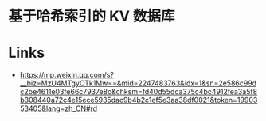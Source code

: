 # 基于哈希索引的 KV 数据库

# Links

- https://mp.weixin.qq.com/s?__biz=MzU4MTgyOTk1Mw==&mid=2247483763&idx=1&sn=2e586c99dc2be4611e03fe66c7937e8c&chksm=fd40d55dca375c4bc4912fea3a5f8b308440a72c4e15ece5935dac9b4b2c1ef5e3aa38df0021&token=1990353405&lang=zh_CN#rd